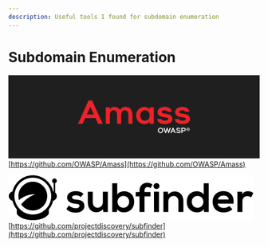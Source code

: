 ```yaml
---
description: Useful tools I found for subdomain enumeration
---
```


# Subdomain Enumeration

![](<../../.gitbook/assets/image (1) (1) (1) (1).png>)\
[https://github.com/OWASP/Amass](https://github.com/OWASP/Amass)

![](<../../.gitbook/assets/image (2) (1) (1) (1).png>)\
[https://github.com/projectdiscovery/subfinder](https://github.com/projectdiscovery/subfinder)
